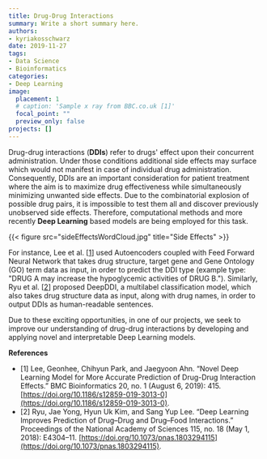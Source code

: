 ```yaml
---
title: Drug-Drug Interactions
summary: Write a short summary here.
authors: 
- kyriakosschwarz
date: 2019-11-27
tags: 
- Data Science
- Bioinformatics
categories:
- Deep Learning
image:
  placement: 1
  # caption: 'Sample x ray from BBC.co.uk [1]'
  focal_point: ""
  preview_only: false
projects: []
---
```


Drug-drug interactions (**DDIs**) refer to drugs' effect upon their concurrent administration. Under those conditions additional side effects may surface which would not manifest in case of individual drug administration. Consequently, DDIs are an important consideration for patient treatment where the aim is to maximize drug effectiveness while simultaneously minimizing unwanted side effects. Due to the combinatorial explosion of possible drug pairs, it is impossible to test them all and discover previously unobserved side effects. Therefore, computational methods and more recently **Deep Learning** based models are being employed for this task. 

{{< figure src="sideEffectsWordCloud.jpg" title="Side Effects" >}}

For instance, Lee et al. [[1](https://doi.org/10.1186/s12859-019-3013-0)] used Autoencoders coupled with Feed Forward Neural Network that takes drug structure, target gene and Gene Ontology (GO) term data as input, in order to predict the DDI type (example type: "DRUG A may increase the hypoglycemic activities of DRUG B."). Similarly, Ryu et al. [[2](https://doi.org/10.1073/pnas.1803294115)] proposed DeepDDI, a multilabel classification model, which also takes drug structure data as input, along with drug names, in order to output DDIs as human-readable sentences.

Due to these exciting opportunities, in one of our projects, we seek to improve our understanding of drug-drug interactions by developing and applying novel and interpretable Deep Learning models.

**References**

- [1] Lee, Geonhee, Chihyun Park, and Jaegyoon Ahn. “Novel Deep Learning Model for More Accurate Prediction of Drug-Drug Interaction Effects.” BMC Bioinformatics 20, no. 1 (August 6, 2019): 415. [https://doi.org/10.1186/s12859-019-3013-0](https://doi.org/10.1186/s12859-019-3013-0).
- [2] Ryu, Jae Yong, Hyun Uk Kim, and Sang Yup Lee. “Deep Learning Improves Prediction of Drug–Drug and Drug–Food Interactions.” Proceedings of the National Academy of Sciences 115, no. 18 (May 1, 2018): E4304–11. [https://doi.org/10.1073/pnas.1803294115](https://doi.org/10.1073/pnas.1803294115).
